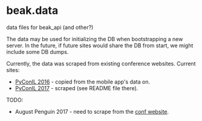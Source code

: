 # beak.data
data files for beak_api (and other?)

The data may be used for initializing the DB when bootstrapping a new server.
In the future, if future sites would share the DB from start, we might include some DB dumps.

Currently, the data was scraped from existing conference websites.
Current sites:
* [PyConIL 2016](../../tree/master/pyconil2016_old) - copied from the mobile app's data on.
* [PyConIL 2017](../../tree/master/pyconil2017) - scraped (see README file there).

TODO:
* August Penguin 2017 - need to scrape from the [conf website](http://ap.hamakor.org.il/2017/).
